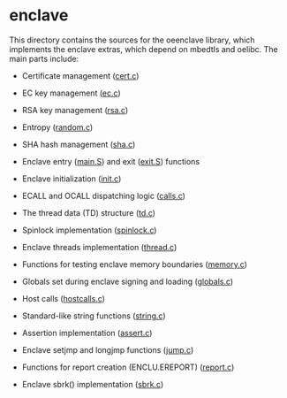 enclave
=======

This directory contains the sources for the oeenclave library, which implements
the enclave extras, which depend on mbedtls and oelibc. The main parts include:

- Certificate management ([cert.c](cert.c))

- EC key management ([ec.c](ec.c))

- RSA key management ([rsa.c](rsa.c))

- Entropy ([random.c](random.c))

- SHA hash management ([sha.c](sha.c))

- Enclave entry ([main.S](main.S)) and exit ([exit.S](exit.S)) functions

- Enclave initialization ([init.c](init.c))

- ECALL and OCALL dispatching logic ([calls.c](calls.c))

- The thread data (TD) structure ([td.c](td.c))

- Spinlock implementation ([spinlock.c](spinlock.c))

- Enclave threads implementation ([thread.c](thread.c))

- Functions for testing enclave memory boundaries ([memory.c](memory.c))

- Globals set during enclave signing and loading ([globals.c](globals.c))

- Host calls ([hostcalls.c](hostcalls.c))

- Standard-like string functions ([string.c](string.c))

- Assertion implementation ([assert.c](assert.c))

- Enclave setjmp and longjmp functions ([jump.c](jump.c))

- Functions for report creation (ENCLU.EREPORT) ([report.c](report.c))

- Enclave sbrk() implementation ([sbrk.c](sbrk.c))

